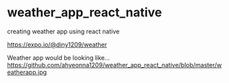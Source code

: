 # weather_app_react_native
creating weather app using react native

https://expo.io/@diny1209/weather

Weather app would be looking like...
https://github.com/ahyeonna1209/weather_app_react_native/blob/master/weatherapp.jpg
